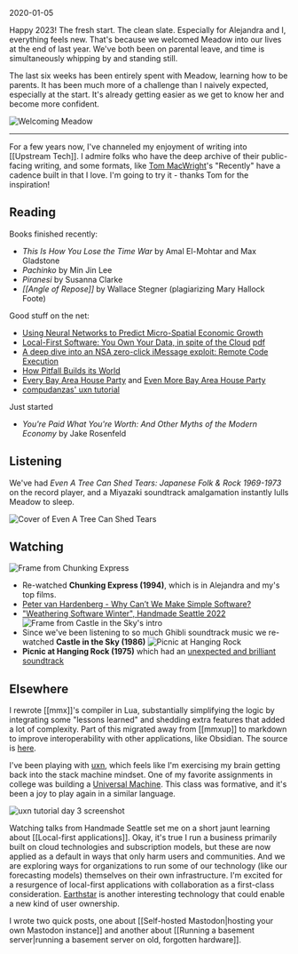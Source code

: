 2020-01-05

Happy 2023! The fresh start. The clean slate. Especially for Alejandra and I, everything feels new. That's because we welcomed Meadow into our lives at the end of last year. We've both been on parental leave, and time is simultaneously whipping by and standing still.

The last six weeks has been entirely spent with Meadow, learning how to be parents. It has been much more of a challenge than I naively expected, especially at the start. It's already getting easier as we get to know her and become more confident.

![Welcoming Meadow](img/meadow.png)

--- 

For a few years now, I've channeled my enjoyment of writing into [[Upstream Tech]]. I admire folks who have the deep archive of their public-facing writing, and some formats, like [Tom MacWright](https://macwright.com/)'s "Recently" have a cadence built in that I love. I'm going to try it - thanks Tom for the inspiration!

## Reading

Books finished recently:

- _This Is How You Lose the Time War_ by Amal El-Mohtar and Max Gladstone
- _Pachinko_ by Min Jin Lee
- _Piranesi_ by Susanna Clarke
- _[[Angle of Repose]]_ by Wallace Stegner (plagiarizing Mary Hallock Foote)

Good stuff on the net:

- [Using Neural Networks to Predict Micro-Spatial Economic Growth](https://www.nber.org/papers/w29569)
- [Local-First Software: You Own Your Data, in spite of the Cloud](https://www.inkandswitch.com/local-first/) [pdf](https://www.inkandswitch.com/local-first/static/local-first.pdf)
- [A deep dive into an NSA zero-click iMessage exploit: Remote Code Execution](https://googleprojectzero.blogspot.com/2021/12/a-deep-dive-into-nso-zero-click.html)
- [How Pitfall Builds its World](https://evoniuk.github.io/posts/pitfall.html)
- [Every Bay Area House Party](https://astralcodexten.substack.com/p/every-bay-area-house-party) and [Even More Bay Area House Party](https://astralcodexten.substack.com/p/even-more-bay-area-house-party)
- [compudanzas' uxn tutorial](https://compudanzas.net/uxn_tutorial.html)

Just started 

- *You're Paid What You're Worth: And Other Myths of the Modern Economy* by Jake Rosenfeld

## Listening

We've had _Even A Tree Can Shed Tears: Japanese Folk & Rock 1969-1973_ on the record player, and a Miyazaki soundtrack amalgamation instantly lulls Meadow to sleep.

![Cover of Even A Tree Can Shed Tears](img/lita-japan-series2.jpeg)

## Watching

![Frame from Chunking Express](img/chunking-express.jpeg)
- Re-watched **Chunking Express (1994)**, which is in Alejandra and my's top films.
- [Peter van Hardenberg - Why Can’t We Make Simple Software?](https://vimeo.com/780013486)
- ["Weathering Software Winter", Handmade Seattle 2022](https://www.youtube.com/watch?v=9TJuOwy4aGA)
![Frame from Castle in the Sky's intro](img/castle-in-the-sky.jpeg)
- Since we've been listening to so much Ghibli soundtrack music we re-watched **Castle in the Sky (1986)**
![Picnic at Hanging Rock](img/picnic-at-hanging-rock.jpg)
- **Picnic at Hanging Rock (1975)** which had an [unexpected and brilliant soundtrack](https://www.youtube.com/watch?v=_guHfwfIIO4)

## Elsewhere

I rewrote [[mmx]]'s compiler in Lua, substantially simplifying the logic by integrating some "lessons learned" and shedding extra features that added a lot of complexity. Part of this migrated away from [[mmxup]] to markdown to improve interoperability with other applications, like Obsidian. The source is [here](https://github.com/mrshll/mmx).

I've been playing with [uxn](https://wiki.xxiivv.com/site/uxn.html), which feels like I'm exercising my brain getting back into the stack machine mindset. One of my favorite assignments in college was building a [Universal Machine](https://www.cs.tufts.edu/comp/40-2011f/notes.html#toc100). This class was formative, and it's been a joy to play again in a similar language.

![uxn tutorial day 3 screenshot](img/screenshot_uxn-draw-with-keyboard.png)

Watching talks from Handmade Seattle set me on a short jaunt learning about [[Local-first applications]]. Okay, it's true I run a business primarily built on cloud technologies and subscription models, but these are now applied as a default in ways that only harm users and communities. And we are exploring ways for organizations to run some of our technology (like our forecasting models) themselves on their own infrastructure. I'm excited for a resurgence of local-first applications with collaboration as a first-class consideration. [Earthstar](https://earthstar-project.org/) is another interesting technology that could enable a new kind of user ownership.

I wrote two quick posts, one about [[Self-hosted Mastodon|hosting your own Mastodon instance]] and another about [[Running a basement server|running a basement server on old, forgotten hardware]].



